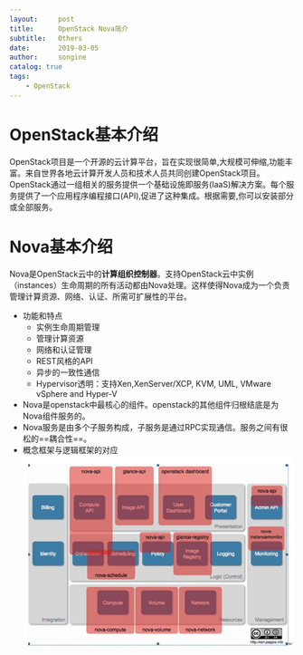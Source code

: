 ```yaml
---
layout:     post
title:      OpenStack Nova简介
subtitle:   Others
date:       2019-03-05
author:     songine
catalog: true
tags:
    - OpenStack
---
```

<!-- MarkdownTOC -->

# OpenStack基本介绍
OpenStack项目是一个开源的云计算平台，旨在实现很简单,大规模可伸缩,功能丰富。来自世界各地云计算开发人员和技术人员共同创建OpenStack项目。OpenStack通过一组相关的服务提供一个基础设施即服务(IaaS)解决方案。每个服务提供了一个应用程序编程接口(API),促进了这种集成。根据需要,你可以安装部分或全部服务。

# Nova基本介绍
Nova是OpenStack云中的**计算组织控制器**。支持OpenStack云中实例（instances）生命周期的所有活动都由Nova处理。这样使得Nova成为一个负责管理计算资源、网络、认证、所需可扩展性的平台。
* 功能和特点
  * 实例生命周期管理
   * 管理计算资源
   * 网络和认证管理
   * REST风格的API
   * 异步的一致性通信
   * Hypervisor透明：支持Xen,XenServer/XCP, KVM, UML, VMware vSphere and Hyper-V
* Nova是openstack中最核心的组件。openstack的其他组件归根结底是为Nova组件服务的。
* Nova服务是由多个子服务构成，子服务是通过RPC实现通信。服务之间有很松的==耦合性==。
* 概念框架与逻辑框架的对应
![nova1](nova1.png)

